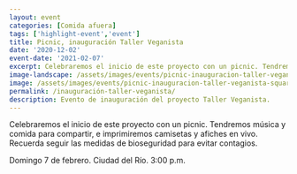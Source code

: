 ```yaml
---
layout: event
categories: [Comida afuera]
tags: ['highlight-event','event']
title: Picnic, inauguración Taller Veganista
date: '2020-12-02'
event-date: '2021-02-07'
excerpt: Celebraremos el inicio de este proyecto con un picnic. Tendremos música y comida para compartir, e imprimiremos camisetas y afiches en screen. Recuerda seguir las medidas de bioseguridad para evitar contagios.
image-landscape: /assets/images/events/picnic-inauguracion-taller-veganista.jpg
image: /assets/images/events/picnic-inauguracion-taller-veganista-square.jpg
permalink: /inauguración-taller-veganista/
description: Evento de inauguración del proyecto Taller Veganista.
---
```


Celebraremos el inicio de este proyecto con un picnic. Tendremos música y comida para compartir, e imprimiremos camisetas y afiches en vivo. Recuerda seguir las medidas de bioseguridad para evitar contagios.

Domingo 7 de febrero. Ciudad del Río. 3:00 p.m.
